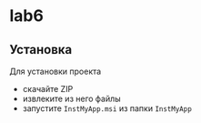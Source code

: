 ﻿# lab6
## Установка

Для установки проекта 

- скачайте ZIP 
- извлеките из него файлы
- запустите `InstMyApp.msi` из папки `InstMyApp`
